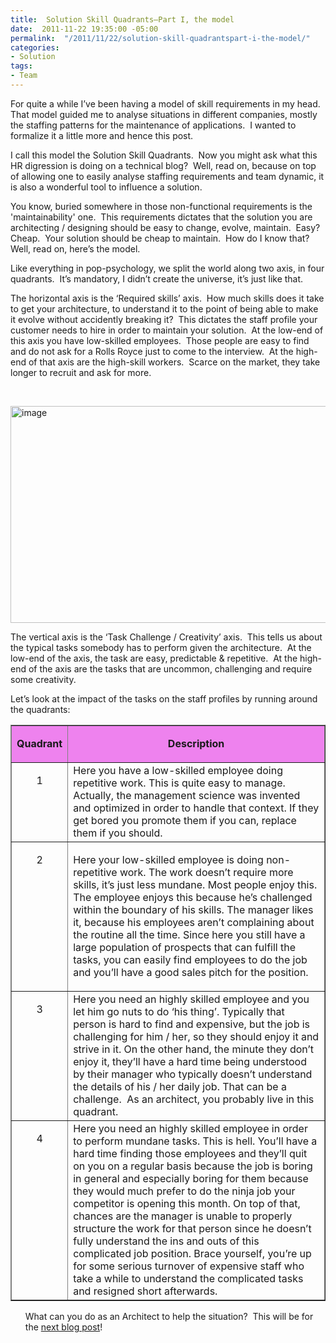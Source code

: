 ```yaml
---
title:  Solution Skill Quadrants–Part I, the model
date:  2011-11-22 19:35:00 -05:00
permalink:  "/2011/11/22/solution-skill-quadrantspart-i-the-model/"
categories:
- Solution
tags:
- Team
---
```

<p>For quite a while I’ve been having a model of skill requirements in my head.&#160; That model guided me to analyse situations in different companies, mostly the staffing patterns for the maintenance of applications.&#160; I wanted to formalize it a little more and hence this post.</p>  <p>I call this model the Solution Skill Quadrants.&#160; Now you might ask what this HR digression is doing on a technical blog?&#160; Well, read on, because on top of allowing one to easily analyse staffing requirements and team dynamic, it is also a wonderful tool to influence a solution.</p>  <p>You know, buried somewhere in those non-functional requirements is the 'maintainability' one.&#160; This requirements dictates that the solution you are architecting / designing should be easy to change, evolve, maintain.&#160; Easy?&#160; Cheap.&#160; Your solution should be cheap to maintain.&#160; How do I know that?&#160; Well, read on, here’s the model.</p>  <p>Like everything in pop-psychology, we split the world along two axis, in four quadrants.&#160; It’s mandatory, I didn’t create the universe, it’s just like that.</p>  <p>The horizontal axis is the ‘Required skills’ axis.&#160; How much skills does it take to get your architecture, to understand it to the point of being able to make it evolve without accidently breaking it?&#160; This dictates the staff profile your customer needs to hire in order to maintain your solution.&#160; At the low-end of this axis you have low-skilled employees.&#160; Those people are easy to find and do not ask for a Rolls Royce just to come to the interview.&#160; At the high-end of that axis are the high-skill workers.&#160; Scarce on the market, they take longer to recruit and ask for more.</p>  <p>&#160;</p>  <p><a href="http://vincentlauzon.files.wordpress.com/2011/11/image.png"><img style="background-image:none;padding-left:0;padding-right:0;display:inline;padding-top:0;border-width:0;" title="image" border="0" alt="image" src="http://vincentlauzon.files.wordpress.com/2011/11/image_thumb.png" width="518" height="347" /></a></p>  <p>The vertical axis is the ‘Task Challenge / Creativity’ axis.&#160; This tells us about the typical tasks somebody has to perform given the architecture.&#160; At the low-end of the axis, the task are easy, predictable &amp; repetitive.&#160; At the high-end of the axis are the tasks that are uncommon, challenging and require some creativity.</p>  <p>Let’s look at the impact of the tasks on the staff profiles by running around the quadrants:</p>  <table border="1" cellspacing="0" cellpadding="2"><tbody>     <tr bgcolor="#ee82ee">       <td align="center">         <p align="center"><strong>Quadrant</strong></p>       </td>        <td align="center">         <p align="center"><strong>Description</strong></p>       </td>     </tr>      <tr>       <td valign="top" align="center">         <p align="center">1</p>       </td>        <td valign="top">Here you have a low-skilled employee doing repetitive work. This is quite easy to manage. Actually, the management science was invented and optimized in order to handle that context. If they get bored you promote them if you can, replace them if you should.</td>     </tr>      <tr>       <td valign="top" align="center">         <p align="center">2</p>       </td>        <td valign="top">         <p>Here your low-skilled employee is doing non-repetitive work. The work doesn’t require more skills, it’s just less mundane. Most people enjoy this. The employee enjoys this because he’s challenged within the boundary of his skills. The manager likes it, because his employees aren’t complaining about the routine all the time. Since here you still have a large population of prospects that can fulfill the tasks, you can easily find employees to do the job and you’ll have a good sales pitch for the position.</p>       </td>     </tr>      <tr>       <td valign="top" align="center">         <p align="center">3</p>       </td>        <td valign="top">Here you need an highly skilled employee and you let him go nuts to do ‘his thing’. Typically that person is hard to find and expensive, but the job is challenging for him / her, so they should enjoy it and strive in it. On the other hand, the minute they don’t enjoy it, they’ll have a hard time being understood by their manager who typically doesn’t understand the details of his / her daily job. That can be a challenge.&#160; As an architect, you probably live in this quadrant.</td>     </tr>      <tr>       <td valign="top" align="center">         <p align="center">4</p>       </td>        <td valign="top">Here you need an highly skilled employee in order to perform mundane tasks. This is hell. You’ll have a hard time finding those employees and they’ll quit on you on a regular basis because the job is boring in general and especially boring for them because they would much prefer to do the ninja job your competitor is opening this month. On top of that, chances are the manager is unable to properly structure the work for that person since he doesn’t fully understand the ins and outs of this complicated job position. Brace yourself, you’re up for some serious turnover of expensive staff who take a while to understand the complicated tasks and resigned short afterwards. </td>     </tr>   </tbody></table>  <ol>What can you do as an Architect to help the situation?&#160; This will be for the <a href="http://vincentlauzon.wordpress.com/2011/11/24/solution-skill-quadrantspart-ii-solution-architecture/">next blog post</a>!</ol>